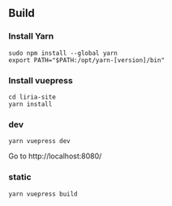 ## Build

### Install Yarn

```
sudo npm install --global yarn
export PATH="$PATH:/opt/yarn-[version]/bin"
```

### Install vuepress

```
cd liria-site
yarn install
```

### dev

```
yarn vuepress dev
```

Go to http://localhost:8080/

### static

```
yarn vuepress build
```
